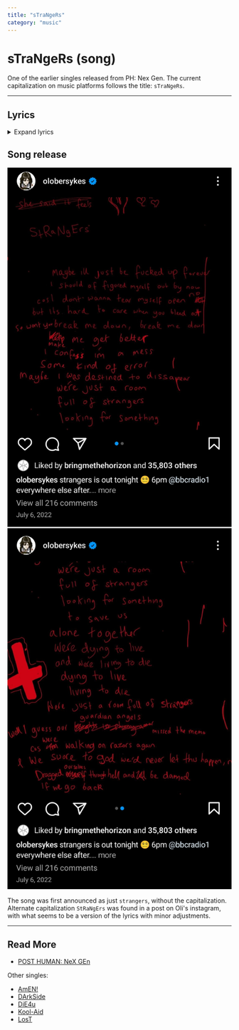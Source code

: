 ```yaml
---
title: "sTraNgeRs"
category: "music"
---
```

# sTraNgeRs (song)

One of the earlier singles released from PH: Nex Gen. 
The current capitalization on music platforms follows 
the title: `sTraNgeRs`.

***

## Lyrics

<details class="lyrics">
<summary>Expand lyrics</summary>

> Maybe I’ll just be fucked up forever
> should have figured myself out by now
> And I don’t wanna tear myself open, no
> But it’s hard to care when you bleed out
>
> So won’t you break me down, break me down
> Make me get better
> I confess I’m a mess
> Some kind of error
> Well maybe I was destined to disappear
>
> We’re just a room full of strangers
> Looking for something to save us
> Alone together
> We’re dying to live and we’re living to die
> Dying to live, living to die
> We’re just a room full of strangers
>
> Well I guess my guardian angel missed the memo
> ‘Cause we’re walking on razors again
> And we swore to God we’d never let this happen, no
> We dragged ourselves through hell
> And we’ll be damned if we go back
>
> Break me down
> Break me down
> Make me get better I confess that I’m a mess
> Some kind of error
> Well maybe I was destined to disappear
>
> We’re just a room full of strangers
> Looking for something to save us
> Alone together,
> We’re dying to live
> And we’re living to die
> Dying to live, living to die It never stops
>
> Can’t erase this
> So cross out my eyes
> Tear the pages ‘Cause you and I
> We’re just dying to live And we’re living to die
> Dying to live, living to die It never stops, it don’t
>
> Where did we go?
> We’re all alone, all alone
> No place like home
> Take us back to yesterday
>
> S.O.S
> Save us from ourselves

</details>

## Song release

![](../../Resources/music/websitesongs/insta_2022_07_06_strangers_release.jpg)
![](../../Resources/music/websitesongs/insta_2022_07_06_strangers2.jpg)

The song was first announced as just `strangers`, without 
the capitalization. Alternate capitalization `StRaNgErs` was 
found in a post on Oli's instagram, with what seems to be 
a version of the lyrics with minor adjustments.

***

## Read More

- [POST HUMAN: NeX GEn](ph-nex-gen)

Other singles:

- [AmEN!](song-amen)
- [DArkSide](song-darkside)
- [DiE4u](song-die4u)
- [Kool-Aid](song-koolaid)
- [LosT](song-lost)
